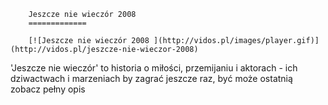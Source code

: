 
        Jeszcze nie wieczór 2008 
        =============
        
        [![Jeszcze nie wieczór 2008 ](http://vidos.pl/images/player.gif)](http://vidos.pl/jeszcze-nie-wieczor-2008)
        
        
 'Jeszcze nie wieczór' to historia o miłości, przemijaniu i aktorach - ich dziwactwach i marzeniach by zagrać jeszcze raz, być może ostatnią zobacz pełny opis
    